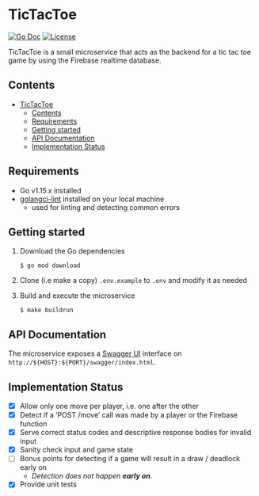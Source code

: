 # TicTacToe

[![Go Doc](https://img.shields.io/badge/godoc-reference-blue.svg?style=for-the-badge)](https://godoc.org/github.com/mgjules/tic-tac-toe)
[![License](https://img.shields.io/badge/Apache%202.0-green.svg?style=for-the-badge)](LICENSE)

TicTacToe is a small microservice that acts as the backend for a tic tac toe game by using the Firebase realtime database.

## Contents
- [TicTacToe](#tictactoe)
  - [Contents](#contents)
  - [Requirements](#requirements)
  - [Getting started](#getting-started)
  - [API Documentation](#api-documentation)
  - [Implementation Status](#implementation-status)

## Requirements

- Go v1.15.x installed
- [golangci-lint](https://github.com/golangci/golangci-lint) installed on your local machine
  - used for linting and detecting common errors

## Getting started

1. Download the Go dependencies
  
    ```console
    $ go mod download
    ```
2. Clone (i.e make a copy) `.env.example` to `.env` and modify it as needed  
3. Build and execute the microservice

    ```console
    $ make buildrun
    ```

## API Documentation

The microservice exposes a [Swagger UI](https://swagger.io/tools/swagger-ui/) interface on `http://${HOST}:${PORT}/swagger/index.html`.

## Implementation Status
- [x] Allow only one move per player, i.e. one after the other
- [x] Detect if a ‘POST /move’ call was made by a player or the Firebase function
- [x] Serve correct status codes and descriptive response bodies for invalid input
- [x] Sanity check input and game state
- [ ] Bonus points for detecting if a game will result in a draw / deadlock early on
  - *Detection does not happen **early on**.*
- [x] Provide unit tests
